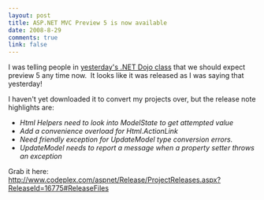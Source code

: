 ```yaml
--- 
layout: post
title: ASP.NET MVC Preview 5 is now available
date: 2008-8-29
comments: true
link: false
---
```

<p>I was telling people in <a href="http://http://flux88.com/NETDojoAugustsALTNETGeekDinner.aspx" target="_blank">yesterday's .NET Dojo class</a> that we should expect preview 5 any time now.&nbsp; It looks like it was released as I was saying that yesterday!</p> <p>I haven't yet downloaded it to convert my projects over, but the release note highlights are:</p> <ul> <li><em>Html Helpers need to look into ModelState to get attempted value </em> <li><em>Add a convenience overload for Html.ActionLink </em> <li><em>Need friendly exception for UpdateModel type conversion errors. </em> <li><em>UpdateModel needs to report a message when a property setter throws an exception </em></li></ul> <p>Grab it here:&nbsp; <a title="http://www.codeplex.com/aspnet/Release/ProjectReleases.aspx?ReleaseId=16775#ReleaseFiles" href="http://www.codeplex.com/aspnet/Release/ProjectReleases.aspx?ReleaseId=16775#ReleaseFiles">http://www.codeplex.com/aspnet/Release/ProjectReleases.aspx?ReleaseId=16775#ReleaseFiles</a></p>
